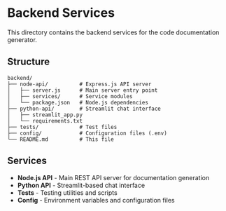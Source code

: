 # Backend Services

This directory contains the backend services for the code documentation generator.

## Structure

```
backend/
├── node-api/          # Express.js API server
│   ├── server.js      # Main server entry point
│   ├── services/      # Service modules
│   └── package.json   # Node.js dependencies
├── python-api/        # Streamlit chat interface
│   ├── streamlit_app.py
│   └── requirements.txt
├── tests/             # Test files
├── config/            # Configuration files (.env)
└── README.md          # This file
```

## Services

- **Node.js API** - Main REST API server for documentation generation
- **Python API** - Streamlit-based chat interface
- **Tests** - Testing utilities and scripts
- **Config** - Environment variables and configuration files